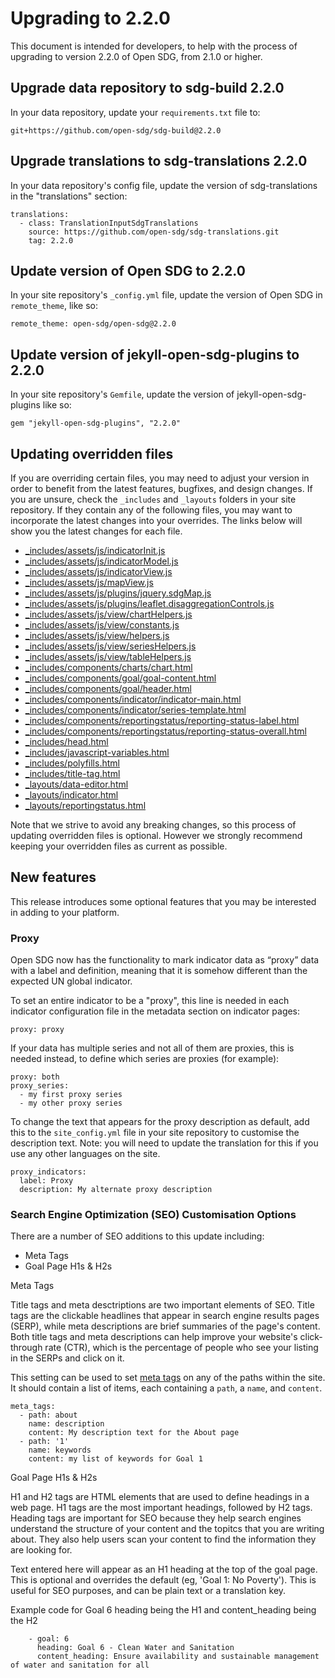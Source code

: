 <h1>Upgrading to 2.2.0</h1>

This document is intended for developers, to help with the process of upgrading to version 2.2.0 of Open SDG, from 2.1.0 or higher.

## Upgrade data repository to sdg-build 2.2.0

In your data repository, update your `requirements.txt` file to:

```
git+https://github.com/open-sdg/sdg-build@2.2.0
```

## Upgrade translations to sdg-translations 2.2.0

In your data repository's config file, update the version of sdg-translations in the "translations" section:

```
translations:
  - class: TranslationInputSdgTranslations
    source: https://github.com/open-sdg/sdg-translations.git
    tag: 2.2.0
```

## Update version of Open SDG to 2.2.0

In your site repository's `_config.yml` file, update the version of Open SDG in `remote_theme`, like so:

```
remote_theme: open-sdg/open-sdg@2.2.0
```

## Update version of jekyll-open-sdg-plugins to 2.2.0

In your site repository's `Gemfile`, update the version of jekyll-open-sdg-plugins like so:

```
gem "jekyll-open-sdg-plugins", "2.2.0"
```

## Updating overridden files

If you are overriding certain files, you may need to adjust your version in order to benefit from the latest features, bugfixes, and design changes. If you are unsure, check the `_includes` and `_layouts` folders in your site repository. If they contain any of the following files, you may want to incorporate the latest changes into your overrides. The links below will show you the latest changes for each file.

* [_includes/assets/js/indicatorInit.js](https://github.com/open-sdg/open-sdg/compare/2.1.0-dev...2.2.0-dev#diff-d3270eb1675e4923dfa8f3909cd0382c3998f8ccdbfcdf80945977d69b348587)
* [_includes/assets/js/indicatorModel.js](https://github.com/open-sdg/open-sdg/compare/2.1.0-dev...2.2.0-dev#diff-899e3bbfb5eeef11ac59cd311c1cf8fa874cb773986b5982832f44ff68f04a8d)
* [_includes/assets/js/indicatorView.js](https://github.com/open-sdg/open-sdg/compare/2.1.0-dev...2.2.0-dev#diff-acba7023c8817a67d9425348551a51700b2bdb142fad73af0bfb272bbdd08a01)
* [_includes/assets/js/mapView.js](https://github.com/open-sdg/open-sdg/compare/2.1.0-dev...2.2.0-dev#diff-4fc5a820f12b634018e2047fcc6eb1d47d5d8c8a8bb7b0f1d2c6a16ebae5a3af)
* [_includes/assets/js/plugins/jquery.sdgMap.js](https://github.com/open-sdg/open-sdg/compare/2.1.0-dev...2.2.0-dev#diff-090de3bceb9b3c5022e042a3d45e82f32e68f7e0c63ca881da87eb4bfec071a3)
* [_includes/assets/js/plugins/leaflet.disaggregationControls.js](https://github.com/open-sdg/open-sdg/compare/2.1.0-dev...2.2.0-dev#diff-9204baadb9a4b331bcb7bd572063083f64b02abcc94dd9b7c5a6608a738f27a2)
* [_includes/assets/js/view/chartHelpers.js](https://github.com/open-sdg/open-sdg/compare/2.1.0-dev...2.2.0-dev#diff-57ca50c7583a665d330ac4d254cffa269768af5b0a14612501fa2c1bae4ddcd2)
* [_includes/assets/js/view/constants.js](https://github.com/open-sdg/open-sdg/compare/2.1.0-dev...2.2.0-dev#diff-270ab36c059ac58980a0fd2e9282f25b69419f3b178470b58d8ac042fa245d64)
* [_includes/assets/js/view/helpers.js](https://github.com/open-sdg/open-sdg/compare/2.1.0-dev...2.2.0-dev#diff-a72fa66c288892e54b7da213ab409c0548ec0a9ec112e58dc988c67b47fe54c4)
* [_includes/assets/js/view/seriesHelpers.js](https://github.com/open-sdg/open-sdg/compare/2.1.0-dev...2.2.0-dev#diff-5e61772ea34953912ec178644f6e5982baf4a262c6a2026bfd897cc45c70b196)
* [_includes/assets/js/view/tableHelpers.js](https://github.com/open-sdg/open-sdg/compare/2.1.0-dev...2.2.0-dev#diff-1be01a56e52c4500f5559b96bffdd01cdb98ee8945683b845115a419caede5dc)
* [_includes/components/charts/chart.html](https://github.com/open-sdg/open-sdg/compare/2.1.0-dev...2.2.0-dev#diff-ed38e7f6a92c1d9f02d5a18618afd07986c88c8d7718cfe9605c7588b39ca3ca)
* [_includes/components/goal/goal-content.html](https://github.com/open-sdg/open-sdg/compare/2.1.0-dev...2.2.0-dev#diff-c59c74d5a960ffb79a02e183d20d1d05209031ca4e571bede2c45047a24e9c8a)
* [_includes/components/goal/header.html](https://github.com/open-sdg/open-sdg/compare/2.1.0-dev...2.2.0-dev#diff-ba28740e5ea85b15540924951dd8012f76a4edd84e576fa3eaeaa55d49ae2f92)
* [_includes/components/indicator/indicator-main.html](https://github.com/open-sdg/open-sdg/compare/2.1.0-dev...2.2.0-dev#diff-0fe5236d3abca07c9e56d3e8503826f1c9f1564e81c7a160ab15894c6cde0bbc)
* [_includes/components/indicator/series-template.html](https://github.com/open-sdg/open-sdg/compare/2.1.0-dev...2.2.0-dev#diff-ed93427727ff82dd7558dabc676254f6ab8240a01b910b400776c2f00204972f)
* [_includes/components/reportingstatus/reporting-status-label.html](https://github.com/open-sdg/open-sdg/compare/2.1.0-dev...2.2.0-dev#diff-bec86ffb92033294cce72604d9c005e9a3521f30fb3b3d6ad421d22b74955cc2)
* [_includes/components/reportingstatus/reporting-status-overall.html](https://github.com/open-sdg/open-sdg/compare/2.1.0-dev...2.2.0-dev#diff-73139ac1d3d1df23afd409fa229236a2352f290528b506bc4fe9a8a1ab232245)
* [_includes/head.html](https://github.com/open-sdg/open-sdg/compare/2.1.0-dev...2.2.0-dev#diff-e241bda4e3c3c6dc1c0b00185b61f6ce19b5eb16e294dd955ca9fa6d01befb0e)
* [_includes/javascript-variables.html](https://github.com/open-sdg/open-sdg/compare/2.1.0-dev...2.2.0-dev#diff-e96a4a24ce2e1564e7270837c5a918377e2f6b428937ea0b02517fdd9239473e)
* [_includes/polyfills.html](https://github.com/open-sdg/open-sdg/compare/2.1.0-dev...2.2.0-dev#diff-e345fb463902dac4d25df39f69c83acabef4fc4887aada6ae6d01fee57c2d9a0)
* [_includes/title-tag.html](https://github.com/open-sdg/open-sdg/compare/2.1.0-dev...2.2.0-dev#diff-1d25daa0584480441d7f90851b75946dbb502082122e34aa8aa5bdf10fe3211d)
* [_layouts/data-editor.html](https://github.com/open-sdg/open-sdg/compare/2.1.0-dev...2.2.0-dev#diff-c65f37aeacf840ed2df9fa6171af20edfe03504795b26cd1c92c170c4d7bf326)
* [_layouts/indicator.html](https://github.com/open-sdg/open-sdg/compare/2.1.0-dev...2.2.0-dev#diff-622cf5f30ae671450bb475d66c9b680ca2332f9cb14b51dcbd82fd712cd77f1d)
* [_layouts/reportingstatus.html](https://github.com/open-sdg/open-sdg/compare/2.1.0-dev...2.2.0-dev#diff-f3789d9a98b0217b53eb383897faf37ac74aedbcc63a078300947d8d65a192cd)

Note that we strive to avoid any breaking changes, so this process of updating overridden files is optional. However we strongly recommend keeping your overridden files as current as possible.

## New features

This release introduces some optional features that you may be interested in adding to your platform.

### Proxy

Open SDG now has the functionality to mark indicator data as “proxy” data with a label and definition, meaning that it is somehow different than the expected UN global indicator.

To set an entire indicator to be a "proxy", this line is needed in each indicator configuration file in the metadata section on indicator pages:

```
proxy: proxy
```

If your data has multiple series and not all of them are proxies, this is needed instead, to define which series are proxies (for example):

```
proxy: both
proxy_series:
  - my first proxy series
  - my other proxy series
```

To change the text that appears for the proxy description as default, add this to the `site_config.yml` file in your site repository to customise the description text. Note: you will need to update the translation for this if you use any other languages on the site.

```
proxy_indicators:
  label: Proxy
  description: My alternate proxy description
```

### Search Engine Optimization (SEO) Customisation Options

There are a number of SEO additions to this update including:

- Meta Tags
- Goal Page H1s & H2s

Meta Tags

Title tags and meta desctriptions are two important elements of SEO. Title tags are the clickable headlines that appear in search engine results pages (SERP), while meta descriptions are brief summaries of the page's content. Both title tags and meta descriptions can help improve your website's click-through rate (CTR), which is the percentage of people who see your listing in the SERPs and click on it.

This setting can be used to set [meta tags](https://www.w3schools.com/tags/tag_meta.asp) on any of the paths within the site. It should contain a list of items, each containing a `path`, a `name`, and `content`.

```
meta_tags:
  - path: about
    name: description
    content: My description text for the About page
  - path: '1'
    name: keywords
    content: my list of keywords for Goal 1
```

Goal Page H1s & H2s

H1 and H2 tags are HTML elements that are used to define headings in a web page. H1 tags are the most important headings, followed by H2 tags. Heading tags are important for SEO because they help search engines understand the structure of your content and the topitcs that you are writing about. They also help users scan your content to find the information they are looking for.

Text entered here will appear as an H1 heading at the top of the goal page. This is optional and overrides the default (eg, 'Goal 1: No Poverty'). This is useful for SEO purposes, and can be plain text or a translation key.

Example code for Goal 6 heading being the H1 and content_heading being the H2

```
    - goal: 6
      heading: Goal 6 - Clean Water and Sanitation
      content_heading: Ensure availability and sustainable management of water and sanitation for all
```
